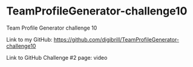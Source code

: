 # TeamProfileGenerator-challenge10
Team Profile Generator challenge 10

Link to my GitHub:
https://github.com/digibrill/TeamProfileGenerator-challenge10

Link to GitHub Challenge #2 page:
video
